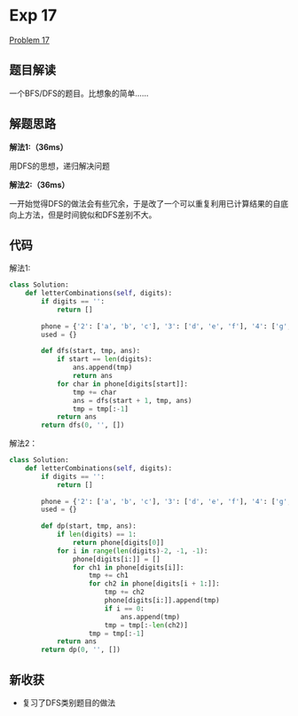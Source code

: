 # Exp 17

[Problem 17](https://leetcode.com/problems/letter-combinations-of-a-phone-number/)

## 题目解读

一个BFS/DFS的题目。比想象的简单……

## 解题思路

**解法1:（36ms）**

用DFS的思想，递归解决问题

**解法2:（36ms）**

一开始觉得DFS的做法会有些冗余，于是改了一个可以重复利用已计算结果的自底向上方法，但是时间貌似和DFS差别不大。

## 代码

解法1:

```python
class Solution:
    def letterCombinations(self, digits):
        if digits == '':
            return []
        
        phone = {'2': ['a', 'b', 'c'], '3': ['d', 'e', 'f'], '4': ['g', 'h', 'i'], '5': ['j', 'k', 'l'], '6': ['m', 'n', 'o'], '7': ['p', 'q', 'r', 's'], '8': ['t', 'u', 'v'], '9': ['w', 'x', 'y', 'z']}
        used = {}
        
        def dfs(start, tmp, ans):
            if start == len(digits):
                ans.append(tmp)
                return ans
            for char in phone[digits[start]]:
                tmp += char
                ans = dfs(start + 1, tmp, ans)
                tmp = tmp[:-1]
            return ans
        return dfs(0, '', [])
```

解法2：

```PYTHON
class Solution:
    def letterCombinations(self, digits):
        if digits == '':
            return []
        
        phone = {'2': ['a', 'b', 'c'], '3': ['d', 'e', 'f'], '4': ['g', 'h', 'i'], '5': ['j', 'k', 'l'], '6': ['m', 'n', 'o'], '7': ['p', 'q', 'r', 's'], '8': ['t', 'u', 'v'], '9': ['w', 'x', 'y', 'z']}
        used = {}
        
        def dp(start, tmp, ans):
            if len(digits) == 1:
                return phone[digits[0]]
            for i in range(len(digits)-2, -1, -1):
                phone[digits[i:]] = []
                for ch1 in phone[digits[i]]:
                    tmp += ch1
                    for ch2 in phone[digits[i + 1:]]:
                        tmp += ch2
                        phone[digits[i:]].append(tmp)
                        if i == 0:
                            ans.append(tmp)
                        tmp = tmp[:-len(ch2)]
                    tmp = tmp[:-1]
            return ans
        return dp(0, '', [])
```



## 新收获

- 复习了DFS类别题目的做法



